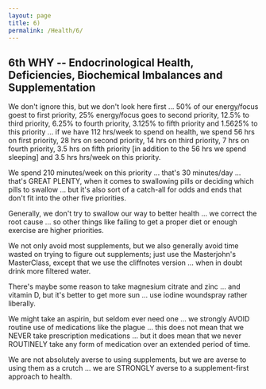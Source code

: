 ```yaml
---
layout: page
title: 6)
permalink: /Health/6/
---
```




## 6th WHY -- Endocrinological Health, Deficiencies, Biochemical Imbalances and Supplementation

We don't ignore this, but we don't look here first ... 50% of our energy/focus goest to first priority, 25% energy/focus goes to second priority, 12.5% to third priority, 6.25% to fourth priority, 3.125% to fifth priority and 1.5625% to this priority ... if we have 112 hrs/week to spend on health, we spend 56 hrs on first priority, 28 hrs on second priority, 14 hrs on third priority, 7 hrs on fourth priority, 3.5 hrs on fifth priority [in addition to the 56 hrs we spend sleeping] and 3.5 hrs hrs/week on this priority. 

We spend 210 minutes/week on this priority ... that's 30 minutes/day ... that's GREAT PLENTY, when it comes to swallowing pills or deciding which pills to swallow ... but it's also sort of a catch-all for odds and ends that don't fit into the other five priorities.

Generally, we don't try to swallow our way to better health ... we correct the root cause ... so other things like failing to get a proper diet or enough exercise are higher priorities.

We not only avoid most supplements, but we also generally avoid time wasted on trying to figure out supplements; just use the Masterjohn's MasterClass, except that we use the cliffnotes version ... when in doubt drink more filtered water.

There's maybe some reason to take magnesium citrate and zinc ... and vitamin D, but it's better to get more sun ... use iodine woundspray rather liberally.

We might take an aspirin, but seldom ever need one ... we strongly AVOID routine use of medications like the plague ... this does not mean that we NEVER take prescription medications ... but it does mean that we never ROUTINELY take any form of medication over an extended period of time.

We are not absolutely averse to using supplements, but we are averse to using them as a crutch ... we are STRONGLY averse to a supplement-first approach to health.

